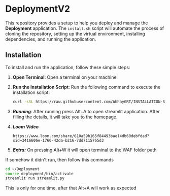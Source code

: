 # **DeploymentV2**

This repository provides a setup to help you deploy and manage the **Deployment** application. The `install.sh` script will automate the process of cloning the repository, setting up the virtual environment, installing dependencies, and running the application.

## Installation

To install and run the application, follow these simple steps:

1. **Open Terminal**:
   Open a terminal on your machine.

2. **Run the Installation Script**:
   Run the following command to execute the installation script:

   ```bash
   curl -sSL https://raw.githubusercontent.com/AbhayGRT/INSTALLATION-SH/main/install.sh | bash
   ```
4. ***Running***: 
   After running press Alt+A to open streamlit application.
   After filling the details, it will take you to the homepage.
   
5. ***Loom Video***
   ```
   https://www.loom.com/share/610a59b165f84493bae14db60debfdad?sid=3416606e-1766-42da-b216-7dd7115765d3
   ```
   
6. ***Extra:***
   On pressing Alt+W it will open terminal to the WAF folder path


If somehow it didn't run, then follow this commands

```bash
cd ~/Deployment
source deployment/bin/activate
streamlit run streamlit.py

```
This is only for one time, after that Alt+A will work as expected